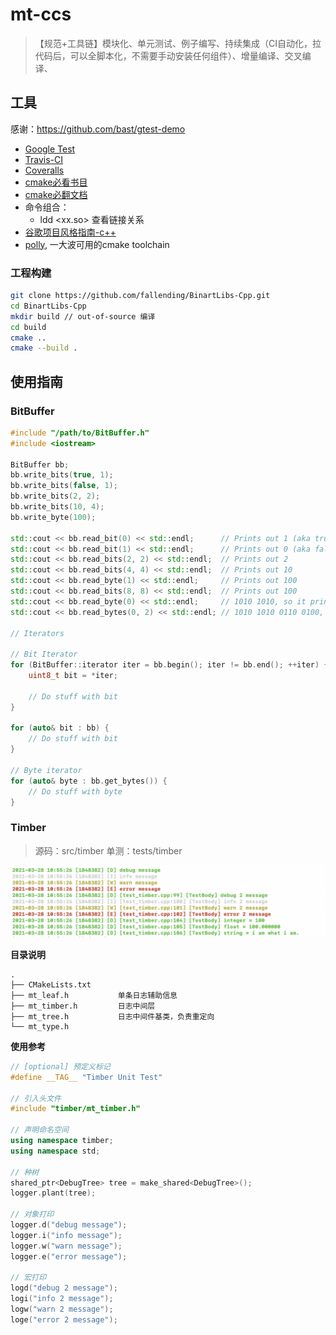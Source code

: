 # mt-ccs

> 【规范+工具链】模块化、单元测试、例子编写、持续集成（CI自动化，拉代码后，可以全脚本化，不需要手动安装任何组件）、增量编译、交叉编译、


## 工具

感谢：https://github.com/bast/gtest-demo

- [Google Test](https://github.com/google/googletest/blob/master/googletest/docs/primer.md)
- [Travis-CI](https://docs.travis-ci.com/)
- [Coveralls](https://coveralls.io/)
- [cmake必看书目](https://github.com/xiaoweiChen/CMake-Cookbook/blob/master/SUMMARY.md)
- [cmake必翻文档](https://cmake.org/cmake/help/v3.19/command/configure_file.html)
- 命令组合：
  - ldd <xx.so><executable> 查看链接关系
- [谷歌项目风格指南-c++](https://zh-google-styleguide.readthedocs.io/en/latest/google-cpp-styleguide/naming/#macro-names)
- [polly](https://polly.readthedocs.io/en/latest/toolchains/android.html), 一大波可用的cmake toolchain

### 工程构建

```bash
git clone https://github.com/fallending/BinartLibs-Cpp.git
cd BinartLibs-Cpp
mkdir build // out-of-source 编译
cd build
cmake ..
cmake --build .
```
## 使用指南

### BitBuffer

```c++
#include "/path/to/BitBuffer.h"
#include <iostream>

BitBuffer bb;
bb.write_bits(true, 1);
bb.write_bits(false, 1);
bb.write_bits(2, 2);
bb.write_bits(10, 4);
bb.write_byte(100);

std::cout << bb.read_bit(0) << std::endl;      // Prints out 1 (aka true)
std::cout << bb.read_bit(1) << std::endl;      // Prints out 0 (aka false)
std::cout << bb.read_bits(2, 2) << std::endl;  // Prints out 2
std::cout << bb.read_bits(4, 4) << std::endl;  // Prints out 10
std::cout << bb.read_byte(1) << std::endl;     // Prints out 100
std::cout << bb.read_bits(8, 8) << std::endl;  // Prints out 100
std::cout << bb.read_byte(0) << std::endl;     // 1010 1010, so it prints out 170
std::cout << bb.read_bytes(0, 2) << std::endl; // 1010 1010 0110 0100, so it prints out 43620

// Iterators

// Bit Iterator
for (BitBuffer::iterator iter = bb.begin(); iter != bb.end(); ++iter) {
    uint8_t bit = *iter;

    // Do stuff with bit
}

for (auto& bit : bb) {
    // Do stuff with bit
}

// Byte iterator
for (auto& byte : bb.get_bytes()) {
    // Do stuff with byte
}
```

### Timber
> 源码：src/timber
> 单测：tests/timber

![timber-sample](./doc/images/timber-sample.png)

**目录说明**

```
.
├── CMakeLists.txt
├── mt_leaf.h           单条日志辅助信息
├── mt_timber.h         日志中间层
├── mt_tree.h           日志中间件基类，负责重定向
└── mt_type.h
```

**使用参考**

```cpp
// [optional] 预定义标记
#define __TAG__ "Timber Unit Test"

// 引入头文件
#include "timber/mt_timber.h"

// 声明命名空间
using namespace timber;
using namespace std;

// 种树
shared_ptr<DebugTree> tree = make_shared<DebugTree>();
logger.plant(tree);

// 对象打印
logger.d("debug message");
logger.i("info message");
logger.w("warn message");
logger.e("error message");

// 宏打印
logd("debug 2 message");
logi("info 2 message");
logw("warn 2 message");
loge("error 2 message");
```
